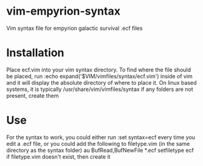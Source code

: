 # vim-empyrion-syntax
Vim syntax file for empyrion galactic survival .ecf files

# Installation
Place ecf.vim into your vim syntax directory. To find where the file should be placed, run 
:echo expand('$VIM/vimfiles/syntax/ecf.vim')
inside of vim and it will display the absolute directory of where to place it. On linux based systems, it is typically
/usr/share/vim/vimfiles/syntax
if any folders are not present, create them

# Use
For the syntax to work, you could either run
:set syntax=ecf
every time you edit a .ecf file, or you could add the following to filetype.vim (in the same directory as the syntax folder)
au BufRead,BufNewFile *.ecf setfiletype ecf
if filetype.vim doesn't exist, then create it
